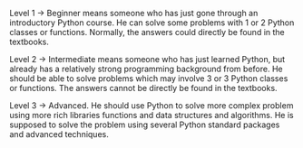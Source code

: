 Level 1 -> Beginner means someone who has just gone through an introductory Python course. He can solve some problems with 1 or 2 Python classes or functions. Normally, the answers could directly be found in the textbooks.

Level 2 -> Intermediate means someone who has just learned Python, but already has a relatively strong programming background from before. He should be able to solve problems which may involve 3 or 3 Python classes or functions. The answers cannot be directly be found in the textbooks.

Level 3 -> Advanced. He should use Python to solve more complex problem using more rich libraries functions and data structures and algorithms. He is supposed to solve the problem using several Python standard packages and advanced techniques.
